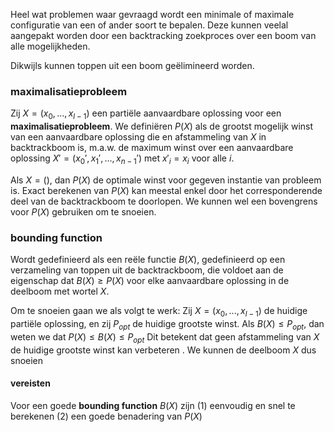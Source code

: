 Heel wat problemen waar gevraagd wordt een minimale of maximale configuratie van een of ander soort te bepalen. Deze kunnen veelal aangepakt worden door een backtracking zoekproces over een boom van alle mogelijkheden.

Dikwijls kunnen toppen uit een boom geëlimineerd worden.

### maximalisatieprobleem
Zij $X = (x_{0}, ..., x_{l-1})$ een partiële aanvaardbare oplossing voor een __maximalisatieprobleem__. We definiëren $P(X)$ als de grootst mogelijk winst van een aanvaardbare oplossing die en afstammeling van $X$ in backtrackboom is, m.a.w. de maximum winst over een aanvaardbare oplossing $X' = (x_{0}', x_{1}', ..., x_{n-1}')$ met $x'_{i} =x_{i}$ voor alle $i$.

Als $X =()$, dan $P(X)$ de optimale winst voor gegeven instantie van probleem is. Exact berekenen van $P(X)$ kan meestal enkel door het corresponderende deel van de backtrackboom te doorlopen. We kunnen wel een bovengrens voor $P(X)$ gebruiken om te snoeien. 

### bounding function
Wordt gedefinieerd als een reële functie $B(X)$, gedefinieerd op een verzameling van toppen uit de backtrackboom, die voldoet aan de eigenschap dat $B(X) \geq P(X)$ voor elke aanvaardbare oplossing in de deelboom met wortel $X$. 

Om te snoeien gaan we als volgt te werk: Zij $X = (x_{0}, ..., x_{l-1})$  de huidige partiële oplossing, en zij $P_{opt}$ de huidige grootste winst. Als $B(X) \leq P_{opt}$, dan weten we dat 
	$P(X) \leq B(X) \leq P_{opt}$ 
Dit betekent dat geen afstammeling van $X$ de huidige grootste winst kan verbeteren . We kunnen de deelboom $X$ dus snoeien

#### vereisten
Voor een goede __bounding function__ $B(X)$ zijn (1) eenvoudig en snel te berekenen (2) een goede benadering van $P(X)$ 